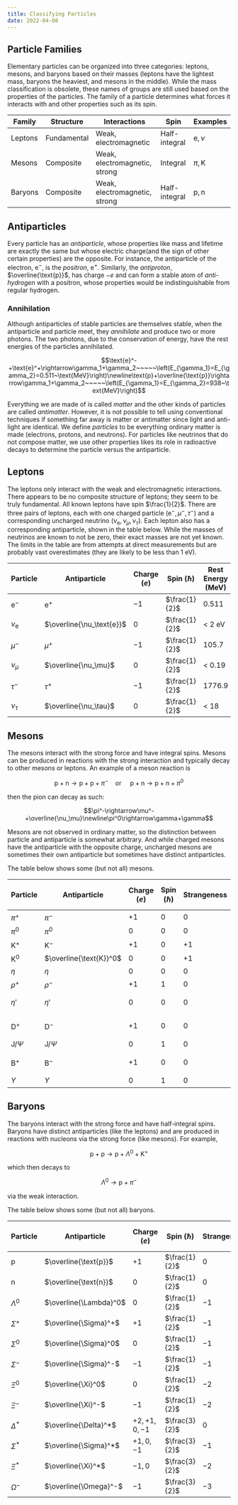 ```yaml
---
title: Classifying Particles
date: 2022-04-08
---
```


## Particle Families

Elementary particles can be organized into three categories: leptons, mesons, and baryons based on their masses (leptons have the lightest mass, baryons the heaviest, and mesons in the middle). While the mass classification is obsolete, these names of groups are still used based on the properties of the particles. The family of a particle determines what forces it interacts with and other properties such as its spin.

| Family | Structure | Interactions | Spin | Examples
|-----|-----|-----|-----|-----
| Leptons | Fundamental  | Weak, electromagnetic | Half-integral | $\text{e}, \nu$
| Mesons | Composite  | Weak, electromagnetic, strong | Integral | $\pi, \text{K}$
| Baryons | Composite  | Weak, electromagnetic, strong | Half-integral | $\text{p}, \text{n}$

## Antiparticles

Every particle has an *antiparticle*, whose properties like mass and lifetime are exactly the same but whose electric charge(and the sign of other certain properties) are the opposite. For instance, the antiparticle of the electron, $\text{e}^-$, is the *positron*, $\text{e}^+$. Similarly, the *antiproton*, $\overline{\text{p}}$, has charge $-e$ and can form a stable atom of *anti-hydrogen* with a positron, whose properties would be indistinguishable from regular hydrogen.

### Annihilation

Although antiparticles of stable particles are themselves stable, when the antiparticle and particle meet, they *annihilate* and produce two or more photons. The two photons, due to the conservation of energy, have the rest energies of the particles annihilated.

$$\text{e}^-+\text{e}^+\rightarrow\gamma_1+\gamma_2~~~~~\left(E_{\gamma_1}=E_{\gamma_2}=0.511~\text{MeV}\right)\newline\text{p}+\overline{\text{p}}\rightarrow\gamma_1+\gamma_2~~~~~\left(E_{\gamma_1}=E_{\gamma_2}=938~\text{MeV}\right)$$

Everything we are made of is called *matter* and the other kinds of particles are called *antimatter*. However, it is not possible to tell using conventional techniques if something far away is matter or antimatter since light and anti-light are identical. We define *particles* to be everything ordinary matter is made (electrons, protons, and neutrons). For particles like neutrinos that do not compose matter, we use other properties likes its role in radioactive decays to determine the particle versus the antiparticle.

## Leptons

The leptons only interact with the weak and electromagnetic interactions. There appears to be no composite structure of leptons; they seem to be truly fundamental. All known leptons have spin $\frac{1}{2}$. There are three pairs of leptons, each with one charged particle $\left(\text{e}^-,\mu^-,\tau^-\right)$ and a corresponding uncharged neutrino $\left(\nu_\text{e},\nu_\mu,\nu_\tau\right)$. Each lepton also has a corresponding antiparticle, shown in the table below. While the masses of neutrinos are known to not be zero, their exact masses are not yet known. The limits in the table are from attempts at direct measurements but are probably vast overestimates (they are likely to be less than $1~\text{eV}$).

| Particle | Antiparticle | Charge $\left(e\right)$ | Spin $\left(\hbar\right)$ | Rest Energy $\left(\text{MeV}\right)$ | Mean Life $\left(s\right)$ | Decay Products
|-----|-----|-----|-----|-----|-----|-----
| $\text{e}^-$ | $\text{e}^+$  | $-1$ | $\frac{1}{2}$ | $0.511$ | $\infty$ | 
| $\nu_\text{e}$ | $\overline{\nu_\text{e}}$  | $0$ | $\frac{1}{2}$ | $\lt~2~\text{eV}$ | $\infty$ | 
| $\mu^-$ | $\mu^+$  | $-1$ | $\frac{1}{2}$ | $105.7$ | $2.2~\times~10^{-6}$ | $\text{e}^-+\overline{\nu_\text{e}}+\nu_\mu$
| $\nu_\mu$ | $\overline{\nu_\mu}$  | $0$ | $\frac{1}{2}$ | $\lt~0.19$ | $\infty$ | 
| $\tau^-$ | $\tau^+$  | $-1$ | $\frac{1}{2}$ | $1776.9$ | $2.9~\times~10^{-13}$ | $\mu^-+\overline{\nu_\mu}+\nu_\tau$
| $\nu_\tau$ | $\overline{\nu_\tau}$  | $0$ | $\frac{1}{2}$ | $\lt~18$ | $\infty$ | 

## Mesons

The mesons interact with the strong force and have integral spins. Mesons can be produced in reactions with the strong interaction and typically decay to other mesons or leptons. An example of a meson reaction is

$$\text{p}+\text{n}\rightarrow\text{p}+\text{p}+\pi^-~~~~\text{or}~~~~~\text{p}+\text{n}\rightarrow\text{p}+\text{n}+\pi^0$$

then the pion can decay as such:

$$\pi^-\rightarrow\mu^-+\overline{\nu_\mu}\newline\pi^0\rightarrow\gamma+\gamma$$

Mesons are not observed in ordinary matter, so the distinction between particle and antiparticle is somewhat arbitrary. And while charged mesons have the antiparticle with the opposite charge, uncharged mesons are sometimes their own antiparticle but sometimes have distinct antiparticles.

The table below shows some (but not all) mesons.

| Particle | Antiparticle | Charge $\left(e\right)$ | Spin $\left(\hbar\right)$ | Strangeness | Rest Energy $\left(\text{MeV}\right)$ | Mean Life $\left(s\right)$ | Decay Products
|-----|-----|-----|-----|-----|-----|-----|-----
| $\pi^+$ | $\pi^-$  | $+1$ | $0$ | $0$ | $140$ | $2.6~\times~10^{-8}$ | $\mu^++\nu_\mu$
| $\pi^0$ | $\pi^0$  | $0$ | $0$ | $0$ | $135$ | $8.5~\times~10^{-17}$ | $\gamma+\gamma$
| $\text{K}^+$ | $\text{K}^-$  | $+1$ | $0$ | $+1$ | $494$ | $1.2~\times~10^{-8}$ | $\mu^++\nu_\mu$
| $\text{K}^0$ | $\overline{\text{K}}^0$  | $0$ | $0$ | $+1$ | $498$ | $0.9~\times~10^{-10}$ | $\pi^++\pi^-$
| $\eta$ | $\eta$  | $0$ | $0$ | $0$ | $548$ | $5.1~\times~10^{-19}$ | $\gamma+\gamma$
| $\rho^+$ | $\rho^-$  | $+1$ | $1$ | $0$ | $775$ | $4.4~\times~10^{-24}$ | $\pi^++\pi^0$
| $\eta'$ | $\eta'$  | $0$ | $0$ | $0$ | $958$ | $3.4~\times~10^{-21}$ | $\eta+\pi^++\pi^-$
| $\text{D}^+$ | $\text{D}^-$  | $+1$ | $0$ | $0$ | $1870$ | $1.0~\times~10^{-12}$ | $\text{K}^-+\pi^++\pi^+$
| $\text{J}/\Psi$ | $\text{J}/\Psi$  | $0$ | $1$ | $0$ | $3097$ | $7.1~\times~10^{-21}$ | $\text{e}^++\text{e}^-$
| $\text{B}^+$ | $\text{B}^-$  | $+1$ | $0$ | $0$ | $5279$ | $1.6~\times~10^{-12}$ | $\text{D}^-+\pi^++\pi^-$
| $\Upsilon$ | $\Upsilon$  | $0$ | $1$ | $0$ | $9460$ | $1.2~\times~10^{-20}$ | $\text{e}^++\text{e}^-$

## Baryons

The baryons interact with the strong force and have half-integral spins. Baryons have distinct antiparticles (like the leptons) and are produced in reactions with nucleons via the strong force (like mesons). For example,

$$\text{p}+\text{p}\rightarrow\text{p}+\Lambda^0+\text{K}^+$$

which then decays to

$$\Lambda^0\rightarrow\text{p}+\pi^-$$

via the weak interaction.

The table below shows some (but not all) baryons.

| Particle | Antiparticle | Charge $\left(e\right)$ | Spin $\left(\hbar\right)$ | Strangeness | Rest Energy $\left(\text{MeV}\right)$ | Mean Life $\left(s\right)$ | Decay Products
|-----|-----|-----|-----|-----|-----|-----|-----
| $\text{p}$ | $\overline{\text{p}}$  | $+1$ | $\frac{1}{2}$ | $0$ | $938$ | $\infty$ | 
| $\text{n}$ | $\overline{\text{n}}$  | $0$ | $\frac{1}{2}$ | $0$ | $940$ | $880$ | $\text{p}+\text{e}^-+\overline{\nu_\text{e}}$
| $\Lambda^0$ | $\overline{\Lambda}^0$  | $0$ | $\frac{1}{2}$ | $-1$ | $1116$ | $2.6~\times~10^{-10}$ | $\text{p}+\pi^-$
| $\Sigma^+$ | $\overline{\Sigma}^+$  | $+1$ | $\frac{1}{2}$ | $-1$ | $1189$ | $8.0~\times~10^{-11}$ | $\text{p}+\pi^0$
| $\Sigma^0$ | $\overline{\Sigma}^0$  | $0$ | $\frac{1}{2}$ | $-1$ | $1193$ | $7.4~\times~10^{-20}$ | $\Lambda^0+\gamma$
| $\Sigma^-$ | $\overline{\Sigma}^-$  | $-1$ | $\frac{1}{2}$ | $-1$ | $1197$ | $1.5~\times~10^{-10}$ | $\text{n}+\pi^-$
| $\Xi^0$ | $\overline{\Xi}^0$  | $0$ | $\frac{1}{2}$ | $-2$ | $1315$ | $2.9~\times~10^{-10}$ | $\Lambda^0+\pi^0$
| $\Xi^-$ | $\overline{\Xi}^-$  | $-1$ | $\frac{1}{2}$ | $-2$ | $1322$ | $1.6~\times~10^{-10}$ | $\Lambda^0+\pi^-$
| $\Delta^*$ | $\overline{\Delta}^*$  | $+2,+1,0,-1$ | $\frac{3}{2}$ | $0$ | $1232$ | $5.6~\times~10^{-24}$ | $\text{p}+\pi$
| $\Sigma^*$ | $\overline{\Sigma}^*$  | $+1,0,-1$ | $\frac{3}{2}$ | $-1$ | $1385$ | $1.8~\times~10^{-23}$ | $\Lambda^0+\pi$
| $\Xi^*$ | $\overline{\Xi}^*$  | $-1,0$ | $\frac{3}{2}$ | $-2$ | $1533$ | $7.2~\times~10^{-23}$ | $\Xi+\pi$
| $\Omega^-$ | $\overline{\Omega}^-$  | $-1$ | $\frac{3}{2}$ | $-3$ | $1672$ | $8.2~\times~10^{-11}$ | $\Lambda^0+\text{K}^-$